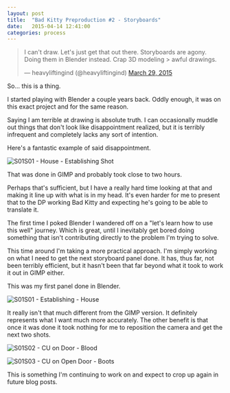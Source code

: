 ```yaml
---
layout: post
title:  "Bad Kitty Preproduction #2 - Storyboards"
date:   2015-04-14 12:41:00
categories: process
---
```


<blockquote class="twitter-tweet" data-partner="tweetdeck">I can't draw. Let's just get that out there. Storyboards are agony. Doing them in Blender instead. Crap 3D modeling &gt; awful drawings.

— heavyliftingind (@heavyliftingind) <a href="https://twitter.com/heavyliftingind/status/582155696214511616">March 29, 2015</a></blockquote>
<script src="//platform.twitter.com/widgets.js" async="" charset="utf-8"></script>

So... this is a thing.

I started playing with Blender a couple years back. Oddly enough, it was on this exact project and for the same reason.

Saying I am terrible at drawing is absolute truth. I can occasionally muddle out things that don't look like disappointment realized, but it is terribly infrequent and completely lacks any sort of intention.

Here's a fantastic example of said disappointment.

![S01S01 - House - Establishing Shot](https://dl.dropboxusercontent.com/u/800800/S01S01-House-Establishing-Shot-300x169.png)

That was done in GIMP and probably took close to two hours.

Perhaps that's sufficient, but I have a really hard time looking at that and making it line up with what is in my head. It's even harder for me to present that to the DP working Bad Kitty and expecting he's going to be able to translate it.

The first time I poked Blender I wandered off on a "let's learn how to use this well" journey. Which is great, until I inevitably get bored doing something that isn't contributing directly to the problem I'm trying to solve.

This time around I'm taking a more practical approach. I'm simply working on what I need to get the next storyboard panel done. It has, thus far, not been terribly efficient, but it hasn't been that far beyond what it took to work it out in GIMP either.

This was my first panel done in Blender.

![S01S01 - Establishing - House](https://dl.dropboxusercontent.com/u/800800/S01S01-Establishing-House-300x169.png)

It really isn't that much different from the GIMP version. It definitely represents what I want much more accurately. The other benefit is that once it was done it took nothing for me to reposition the camera and get the next two shots.

![S01S02 - CU on Door - Blood](https://dl.dropboxusercontent.com/u/800800/S01S02-CU-on-Door-Blood-300x169.png)

![S01S03 - CU on Open Door - Boots](https://dl.dropboxusercontent.com/u/800800/S01S03-CU-on-Open-Door-Boots-300x169.png)

This is something I'm continuing to work on and expect to crop up again in future blog posts.

